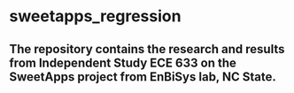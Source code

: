 # sweetapps_regression

## The repository contains the research and results from Independent Study ECE 633 on the SweetApps project from EnBiSys lab, NC State.